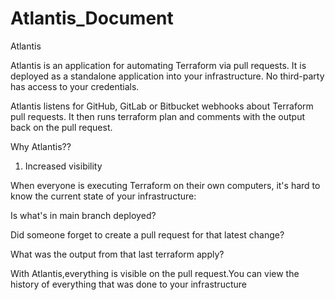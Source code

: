 # Atlantis_Document
Atlantis

Atlantis is an application for automating Terraform via pull requests. It is deployed as a standalone application into your infrastructure. No third-party has access to your credentials.

Atlantis listens for GitHub, GitLab or Bitbucket webhooks about Terraform pull requests. It then runs terraform plan and comments with the output back on the pull request.

Why Atlantis??

1. Increased visibility

  When everyone is executing Terraform on their own computers, it's hard to know the current state of your infrastructure:
  
  Is what's in main branch deployed?
  
  Did someone forget to create a pull request for that latest change?
  
  What was the output from that last terraform apply?
  
  With Atlantis,everything is visible on the pull request.You can view the history of everything that was done to your infrastructure
